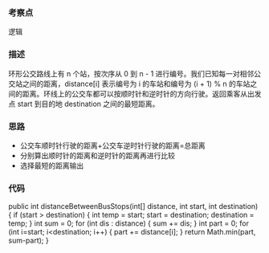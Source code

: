 ### 考察点
逻辑

### 描述
环形公交路线上有 n 个站，按次序从 0 到 n - 1 进行编号。我们已知每一对相邻公交站之间的距离，distance[i] 表示编号为 i 的车站和编号为 (i + 1) % n 的车站之间的距离。环线上的公交车都可以按顺时针和逆时针的方向行驶。返回乘客从出发点 start 到目的地 destination 之间的最短距离。

### 思路
* 公交车顺时针行驶的距离+公交车逆时针行驶的距离=总距离
* 分别算出顺时针的距离和逆时针的距离再进行比较
* 选择最短的距离输出

### 代码
public int distanceBetweenBusStops(int[] distance, int start, int destination) {
    if (start > destination) {
		int temp = start;
		start = destination;
		destination = temp;
	}
	int sum = 0;
	for (int dis : distance) {
		sum += dis;
	}
	int part = 0;
	for (int i=start; i<destination; i++) {
		part += distance[i];
	}
	return Math.min(part, sum-part);
}
